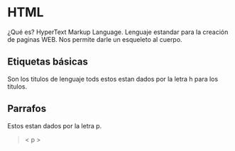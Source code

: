 # HTML

¿Qué es?
HyperText Markup Language.
Lenguaje estandar para la creación de paginas WEB.
Nos permite darle un esqueleto al cuerpo.

## Etiquetas básicas

Son los titulos de lenguaje
tods estos estan dados por la letra h para los titulos.

## Parrafos

Estos estan dados por la letra p.
> < p >
